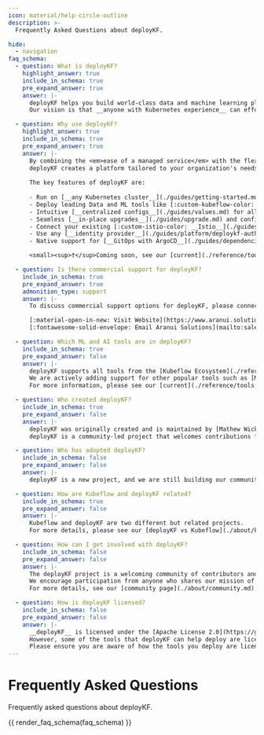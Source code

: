 ```yaml
---
icon: material/help-circle-outline
description: >-
  Frequently Asked Questions about deployKF.

hide:
  - navigation
faq_schema:
  - question: What is deployKF?
    highlight_answer: true
    include_in_schema: true
    pre_expand_answer: true
    answer: |-
      deployKF helps you build world-class data and machine learning platforms on __any Kubernetes cluster__, in any cloud or environment.
      Our vision is that __anyone with Kubernetes experience__ can effortlessly build and support a _custom data and machine learning platform_ for their organization, without requiring specialized MLOps knowledge.

  - question: Why use deployKF?
    highlight_answer: true
    include_in_schema: true
    pre_expand_answer: true
    answer: |-
      By combining the <em>ease of a managed service</em> with the flexibility of a self-hosted solution; 
      deployKF creates a platform tailored to your organization's needs, while not also requiring a team of MLOps experts to build and maintain it.
      
      The key features of deployKF are:
      
      - Run on [__any Kubernetes cluster__](./guides/getting-started.md#kubernetes-cluster), including on-premises and in the cloud
      - Deploy leading Data and ML tools like [:custom-kubeflow-color: __Kubeflow__](./reference/tools.md#kubeflow-ecosystem), [:custom-airflow-color: __Airflow__](./reference/future-tools.md#apache-airflow)<sup>†</sup>, and [:custom-mlflow-color: __MLflow__](./reference/future-tools.md#mlflow-model-registry)<sup>†</sup>
      - Intuitive [__centralized configs__](./guides/values.md) for all aspects of the platform
      - Seamless [__in-place upgrades__](./guides/upgrade.md) and config updates
      - Connect your existing [:custom-istio-color: __Istio__](./guides/dependencies/istio.md#can-i-use-my-existing-istio), [:custom-cert-manager-color: __cert-manager__](./guides/dependencies/cert-manager.md#can-i-use-my-existing-cert-manager), [:custom-kyverno-color: __Kyverno__](./guides/dependencies/kyverno.md#can-i-use-my-existing-kyverno), [:custom-s3-color: __S3__](./guides/external/object-store.md#connect-an-external-object-store), and [:custom-mysql-color: __MySQL__](./guides/external/mysql.md#connect-an-external-mysql)
      - Use any [__identity provider__](./guides/platform/deploykf-authentication.md) via _OpenID Connect_ or _LDAP_
      - Native support for [__GitOps with ArgoCD__](./guides/dependencies/argocd.md#how-does-deploykf-use-argo-cd)

      <small><sup>†</sup>Coming soon, see our [current](./reference/tools.md) and [future](./reference/future-tools.md) tools.</small>

  - question: Is there commercial support for deployKF?
    include_in_schema: true
    pre_expand_answer: true
    admonition_type: support
    answer: |-
      To discuss commercial support options for deployKF, please connect with [:custom-aranui-solutions-color: __Aranui Solutions__](https://www.aranui.solutions/), the company started by the creators of deployKF.

      [:material-open-in-new: Visit Website](https://www.aranui.solutions/){ .md-button .md-button--secondary }
      [:fontawesome-solid-envelope: Email Aranui Solutions](mailto:sales@aranui.solutions?subject=%5BdeployKF%5D%20MY_SUBJECT){ .md-button .md-button--secondary }

  - question: Which ML and AI tools are in deployKF?
    include_in_schema: true
    pre_expand_answer: false
    answer: |-
      deployKF supports all tools from the [Kubeflow Ecosystem](./reference/tools.md#kubeflow-ecosystem) including [Kubeflow Pipelines](./reference/tools.md#kubeflow-pipelines) and [Kubeflow Notebooks](./reference/tools.md#kubeflow-notebooks).
      We are actively adding support for other popular tools such as [MLflow](./reference/future-tools.md#mlflow-model-registry), [Airflow](./reference/future-tools.md#apache-airflow), and [Feast](./reference/future-tools.md#feast). 
      For more information, please see our [current](./reference/tools.md) and [future](./reference/future-tools.md) tools!

  - question: Who created deployKF?
    include_in_schema: true
    pre_expand_answer: false
    answer: |-
      deployKF was originally created and is maintained by [Mathew Wicks](https://www.linkedin.com/in/mathewwicks/) (GitHub: [@thesuperzapper](https://github.com/thesuperzapper)), a Kubeflow lead and maintainer of the popular [Apache Airflow Helm Chart](https://github.com/airflow-helm/charts).
      deployKF is a community-led project that welcomes contributions from anyone who wants to help.

  - question: Who has adopted deployKF?
    include_in_schema: false
    pre_expand_answer: false
    answer: |-
      deployKF is a new project, and we are still building our community, consider [adding your organization](https://github.com/deployKF/deployKF/blob/main/ADOPTERS.md) to our list of adopters.

  - question: How are Kubeflow and deployKF related?
    include_in_schema: true
    pre_expand_answer: false
    answer: |-
      Kubeflow and deployKF are two different but related projects.
      For more details, please see our [deployKF vs Kubeflow](./about/kubeflow-vs-deploykf.md) comparison.

  - question: How can I get involved with deployKF?
    include_in_schema: false
    pre_expand_answer: false
    answer: |-
      The deployKF project is a welcoming community of contributors and users. 
      We encourage participation from anyone who shares our mission of making it easy to build open ML Platforms on Kubernetes.
      For more details, see our [community page](./about/community.md).

  - question: How is deployKF licensed?
    include_in_schema: false
    pre_expand_answer: false
    answer: |-
      __deployKF__ is licensed under the [Apache License 2.0](https://github.com/deployKF/deployKF/blob/main/LICENSE).
      However, some of the tools that deployKF can help deploy are licensed differently.
      Please ensure you are aware of how the tools you deploy are licenced.
---
```


# Frequently Asked Questions

Frequently asked questions about deployKF.

{{ render_faq_schema(faq_schema) }}
